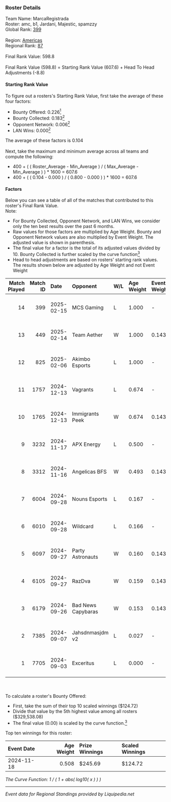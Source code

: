 ### Roster Details<br />
Team Name: MarcaRegistrada<br />
Roster: amc, b1, Jardani, Majestic, spamzzy<br />
Global Rank: [399](../standings_global.md)<br />
<br />
Region: [Americas]( ../standings_americas.md)<br />
Regional Rank: [87]( ../standings_americas.md)<br />
<br />
Final Rank Value:  598.8<br />
<br />
Final Rank Value (598.8) = Starting Rank Value (607.6) + Head To Head Adjustments (-8.8)<br />

#### Starting Rank Value<br />
To figure out a rosters's Starting Rank Value, first take the average of these four factors:<br />
- Bounty Offered: 0.226[<sup>1</sup>](#table2)
- Bounty Collected: 0.183[<sup>2</sup>](#table1)
- Opponent Network: 0.006[<sup>2</sup>](#table1)
- LAN Wins: 0.000[<sup>2</sup>](#table1)

The average of these factors is 0.104<br />
<br />
Next, take the maximum and minimum average across all teams and compute the following:<br />
- 400 + ( ( Roster_Average - Min_Average ) / ( Max_Average - Min_Average ) ) * 1600 = 607.6
- 400 + ( ( 0.104 - 0.000 ) / ( 0.800 - 0.000 ) ) * 1600 = 607.6


#### Factors<br />
Below you can see a table of all of the matches that contributed to this roster's Final Rank Value.<br />
Note:<br />

- For Bounty Collected, Opponent Network, and LAN Wins, we consider only the ten best results over the past 6 months.
- Raw values for those factors are multiplied by Age Weight. Bounty and Opponent Network values are also multiplied by Event Weight. The adjusted value is shown in parenthesis.
- The final value for a factor is the total of its adjusted values divided by 10. Bounty Collected is further scaled by the curve function[<sup>3</sup>](#curveFunction)
- Head to head adjustments are based on rosters' starting rank values. The results shown below are adjusted by Age Weight and not Event Weight
<span id="table1"></span><br />


| Match Played | Match ID | Date       | Opponent           | W/L | Age Weight | Event Weight | Bounty Collected | Opponent Network | LAN Wins  | H2H Adj. | Roster                              |
| -: | -: | :- | :- | :- | :- | :- | :- | :- | :- | -: | :- |
|           14 |      399 | 2025-02-15 | MCS Gaming         | L   | 1.000      | -            | -                | -                | -         |   -12.45 | amc, b1, Jardani, Majestic, spamzzy |
|           13 |      449 | 2025-02-14 | Team Aether        | W   | 1.000      | 0.143        | 0.000 (0.000)    | 0.094 (0.013)    | 0 (0.000) |    10.33 | amc, b1, Jardani, Majestic, spamzzy |
|           12 |      825 | 2025-02-06 | Akimbo Esports     | L   | 1.000      | -            | -                | -                | -         |   -13.11 | amc, b1, Jardani, Majestic, spamzzy |
|           11 |     1757 | 2024-12-13 | Vagrants           | L   | 0.674      | -            | -                | -                | -         |    -9.31 | amc, b1, Jardani, majestic, spamzzy |
|           10 |     1765 | 2024-12-13 | Immigrants Peek    | W   | 0.674      | 0.143        | 0.001 (0.000)    | 0.366 (0.035)    | 0 (0.000) |    11.31 | amc, b1, Jardani, majestic, spamzzy |
|            9 |     3232 | 2024-11-17 | APX Energy         | L   | 0.500      | -            | -                | -                | -         |    -8.11 | amc, b1, Jardani, Majestic, Medusa  |
|            8 |     3312 | 2024-11-16 | Angelicas BFS      | W   | 0.493      | 0.143        | 0.000 (0.000)    | 0.024 (0.002)    | 0 (0.000) |     6.96 | amc, b1, Jardani, Majestic, Medusa  |
|            7 |     6004 | 2024-09-28 | Nouns Esports      | L   | 0.167      | -            | -                | -                | -         |    -1.82 | 4TAYLOR, amc, b1, Jardani, Majestic |
|            6 |     6010 | 2024-09-28 | Wildcard           | L   | 0.166      | -            | -                | -                | -         |    -0.08 | 4TAYLOR, amc, b1, Jardani, Majestic |
|            5 |     6097 | 2024-09-27 | Party Astronauts   | W   | 0.160      | 0.143        | 0.008 (0.000)    | 0.382 (0.009)    | 0 (0.000) |     3.61 | 4TAYLOR, amc, b1, Jardani, Majestic |
|            4 |     6105 | 2024-09-27 | RazDva             | W   | 0.159      | 0.143        | 0.000 (0.000)    | 0.007 (0.000)    | 0 (0.000) |     1.65 | 4TAYLOR, amc, b1, Jardani, Majestic |
|            3 |     6179 | 2024-09-26 | Bad News Capybaras | W   | 0.153      | 0.143        | 0.000 (0.000)    | 0.113 (0.002)    | 0 (0.000) |     2.79 | 4TAYLOR, amc, b1, Jardani, Majestic |
|            2 |     7385 | 2024-09-07 | Jahsdnmasjdm v2    | L   | 0.027      | -            | -                | -                | -         |    -0.56 | amc, b1, Jardani, kezz, majestic    |
|            1 |     7705 | 2024-09-03 | Exceritus          | L   | 0.000      | -            | -                | -                | -         |    -0.00 | amc, b1, Jardani, kezz, majestic    |

<br />
<span id="table2"></span><br />
To calculate a roster's Bounty Offered:<br />

- First, take the sum of their top 10 scaled winnings ($124.72)
- Divide that value by the 5th highest value among all rosters ($329,538.08)
- The final value (0.00) is scaled by the curve function.[<sup>3</sup>](#curveFunction)

Top ten winnings for this roster:<br />

| Event Date | Age Weight | Prize Winnings | Scaled Winnings |
| :- | -: | :- | :- |
| 2024-11-18 |      0.508 | $245.69        | $124.72         |


<span id="curveFunction"></span>_The Curve Function: 1 / ( 1 + abs( log10( x ) ) )_<br />

---
_Event data for Regional Standings provided by Liquipedia.net_<br />
